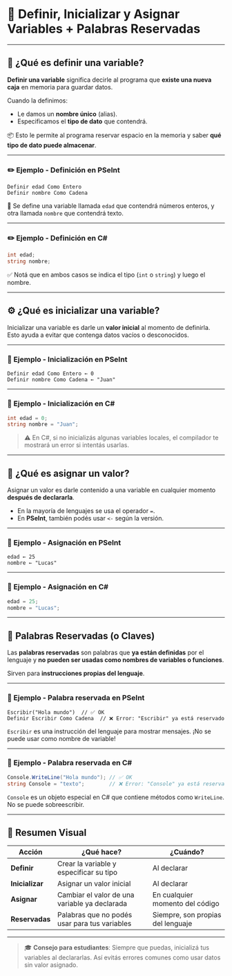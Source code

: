 # 🧠 Definir, Inicializar y Asignar Variables + Palabras Reservadas

---

## 📌 ¿Qué es **definir una variable**?

**Definir una variable** significa decirle al programa que **existe una nueva caja** en memoria para guardar datos.

Cuando la definimos:

- Le damos un **nombre único** (alias).
- Especificamos el **tipo de dato** que contendrá.

📦 Esto le permite al programa reservar espacio en la memoria y saber **qué tipo de dato puede almacenar**.

---

### ✏️ Ejemplo - Definición en **PSeInt**

```pseint
Definir edad Como Entero
Definir nombre Como Cadena
```

🧠 Se define una variable llamada `edad` que contendrá números enteros, y otra llamada `nombre` que contendrá texto.

---

### ✏️ Ejemplo - Definición en **C#**

```csharp
int edad;
string nombre;
```

✅ Notá que en ambos casos se indica el tipo (`int` o `string`) y luego el nombre.

---

## ⚙️ ¿Qué es **inicializar una variable**?

Inicializar una variable es darle un **valor inicial** al momento de definirla.  
Esto ayuda a evitar que contenga datos vacíos o desconocidos.

---

### 🔰 Ejemplo - Inicialización en **PSeInt**

```pseint
Definir edad Como Entero ← 0
Definir nombre Como Cadena ← "Juan"
```

---

### 🔰 Ejemplo - Inicialización en **C#**

```csharp
int edad = 0;
string nombre = "Juan";
```

> ⚠️ En C#, si no inicializás algunas variables locales, el compilador te mostrará un error si intentás usarlas.

---

## 🎯 ¿Qué es **asignar un valor**?

Asignar un valor es darle contenido a una variable en cualquier momento **después de declararla**.

- En la mayoría de lenguajes se usa el operador `=`.
- En **PSeInt**, también podés usar `<-` según la versión.

---

### 🔄 Ejemplo - Asignación en **PSeInt**

```pseint
edad ← 25
nombre ← "Lucas"
```

---

### 🔄 Ejemplo - Asignación en **C#**

```csharp
edad = 25;
nombre = "Lucas";
```

---

## 🛑 Palabras Reservadas (o Claves)

Las **palabras reservadas** son palabras que **ya están definidas** por el lenguaje y **no pueden ser usadas como nombres de variables o funciones**.

Sirven para **instrucciones propias del lenguaje**.

---

### 🚫 Ejemplo - Palabra reservada en **PSeInt**

```pseint
Escribir("Hola mundo")  // ✅ OK
Definir Escribir Como Cadena  // ❌ Error: "Escribir" ya está reservado
```

`Escribir` es una instrucción del lenguaje para mostrar mensajes. ¡No se puede usar como nombre de variable!

---

### 🚫 Ejemplo - Palabra reservada en **C#**

```csharp
Console.WriteLine("Hola mundo"); // ✅ OK
string Console = "texto";        // ❌ Error: "Console" ya está reservado
```

`Console` es un objeto especial en C# que contiene métodos como `WriteLine`. No se puede sobreescribir.

---

## 🧠 Resumen Visual

| Acción          | ¿Qué hace?                                    | ¿Cuándo?                          |
| --------------- | --------------------------------------------- | --------------------------------- |
| **Definir**     | Crear la variable y especificar su tipo       | Al declarar                       |
| **Inicializar** | Asignar un valor inicial                      | Al declarar                       |
| **Asignar**     | Cambiar el valor de una variable ya declarada | En cualquier momento del código   |
| **Reservadas**  | Palabras que no podés usar para tus variables | Siempre, son propias del lenguaje |

---

> 🎓 **Consejo para estudiantes**: Siempre que puedas, inicializá tus variables al declararlas. Así evitás errores comunes como usar datos sin valor asignado.
